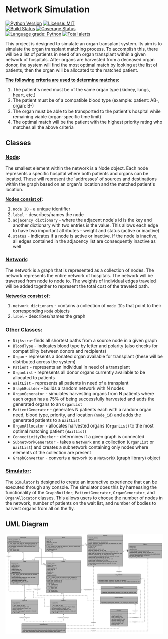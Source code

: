 # Network Simulation
[![Python Version](https://img.shields.io/badge/python-3.7-blue.svg)](https://www.python.org/downloads/)
[![License: MIT](https://img.shields.io/badge/License-MIT-yellow.svg)](https://opensource.org/licenses/MIT)
<br>
[![Build Status](https://travis-ci.com/zspatter/network-simulation.svg?branch=master)](https://travis-ci.com/zspatter/network-simulation)
[![Coverage Status](https://coveralls.io/repos/github/zspatter/network-simulation/badge.svg?branch=master)](https://coveralls.io/github/zspatter/network-simulation?branch=master)
<br>
[![Language grade: Python](https://img.shields.io/lgtm/grade/python/g/zspatter/network-simulation.svg?logo=lgtm&logoWidth=18)](https://lgtm.com/projects/g/zspatter/network-simulation/context:python)
[![Total alerts](https://img.shields.io/lgtm/alerts/g/zspatter/network-simulation.svg?logo=lgtm&logoWidth=18)](https://lgtm.com/projects/g/zspatter/network-simulation/alerts/)

This project is designed to simulate an organ transplant system. Its aim is to simulate the organ transplant matching process. To accomplish this, there will be a list of patients in need of an organ transplant within a given network of hospitals. After organs are harvested from a deceased organ donor, the system will find the most optimal match by looking at the list of patients, then the organ will be allocated to the matched patient. 

**<ins>The following criteria are used to determine matches</ins>:**
1. The patient's need must be of the same organ type (kidney, lungs, heart, etc.)
2. The patient must be of a compatible blood type (example: patient: AB-, organ: B-)
3. The organ must be able to be transported to the patient's hospital while remaining viable (organ-specific time limit)
4. The optimal match will be the patient with the highest priority rating who matches all the above criteria 

## Classes

### <ins>Node</ins>:
The smallest element within the network is a Node object. Each node represents a specific hospital where both patients and organs can be located. These will represent the 'addresses' of sources and destinations within the graph based on an organ's location and the matched patient's location.

**<ins>Nodes consist of</ins>:**
1. `node ID` - a unique identifier
2. `label` - describes/names the node
3. `adjacency dictionary` - where the adjacent node's id is the key and another dictionary with two entries is the value. This allows each edge to have two important attributes - weight and status (active or inactive)
4. `status` - indicates if a node is active or inactive. If the node is inactive, all edges contained in the adjacency list are consequently inactive as well

### <ins>Network</ins>:
The network is a graph that is represented as a collection of nodes. The network represents the entire network of hospitals. The network will be traversed from node to node to. The weights of individual edges traveled will be added together to represent the total cost of the traveled path.

**<ins>Networks consist of</ins>:**
1. `network dictionary` - contains a collection of `node IDs` that point to their corresponding `Node` objects
2. `label` - describes/names the graph

### <ins>Other Classes</ins>:
- `Dijkstra`- finds all shortest paths from a source node in a given graph
- `BloodType` - indicates blood type by letter and polarity (also checks for compatibility between donors and recipients)
- `Organ` - represents a donated organ available for transplant (these will be distributed across the system)
- `Patient` - represents an individual in need of a transplant
- `OrganList` - represents all donor organs currently available to be allocated to patients
- `WaitList` - represents all patients in need of a transplant
- `GraphBuilder` - builds a random network with N nodes
- `OrganGenerator` - simulates harvesting organs from N patients where each organ has a 75% of being successfully harvested and adds the generated organs to an `OrganList`
- `PatientGenerator` - generates N patients each with a random organ need, blood type, priority, and location (`node_id`) and adds the generated patients to a `WaitList`
- `OrganAllocator` - allocates harvested organs (`OrganList`) to the most optimal matching patient (`WaitList`)
- `ConnectivityChecker` - determines if a given graph is connected 
- `SubnetworkGenerator` - takes a `Network` and a collection (`OrganList` or `WaitList`) and creates a subnetwork containing only nodes where elements of the collection are present
- `GraphConverter` - converts a `Network` to a `NetworkX` (graph library) object 

### <ins>Simulator</ins>: 
The `Simulator` is designed to create an interactive experience that can be executed through any console. The simulator does this by harnessing the functionality of the `GraphBuilder`, `PatientGenerator`, `OrganGenerator`, and `OrganAllocator` classes. This allows users to choose the number of nodes in the network, number of patients on the wait list, and number of bodies to harvest organs from all on the fly.

## UML Diagram
![alt text](https://github.com/zspatter/network-simulation/blob/master/UML.png)
